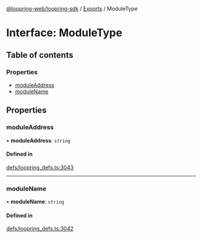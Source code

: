 [@loopring-web/loopring-sdk](../README.md) / [Exports](../modules.md) / ModuleType

# Interface: ModuleType

## Table of contents

### Properties

- [moduleAddress](ModuleType.md#moduleaddress)
- [moduleName](ModuleType.md#modulename)

## Properties

### moduleAddress

• **moduleAddress**: `string`

#### Defined in

[defs/loopring_defs.ts:3043](https://github.com/Loopring/loopring_sdk/blob/6d0be7c/src/defs/loopring_defs.ts#L3043)

___

### moduleName

• **moduleName**: `string`

#### Defined in

[defs/loopring_defs.ts:3042](https://github.com/Loopring/loopring_sdk/blob/6d0be7c/src/defs/loopring_defs.ts#L3042)
